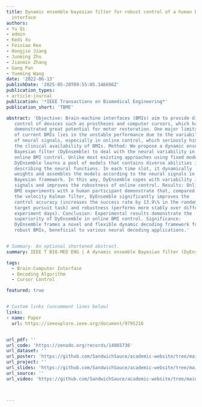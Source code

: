 ```yaml
---
title: Dynamic ensemble bayesian filter for robust control of a human brain-machine
  interface
authors:
- Yu Qi
- admin
- Kedi Xu
- Feixiao Ren
- Hongjie Jiang
- Junming Zhu
- Jianmin Zhang
- Gang Pan
- Yueming Wang
date: '2022-06-13'
publishDate: '2025-05-20T09:55:05.146696Z'
publication_types:
- article-journal
publication: '*IEEE Transactions on Biomedical Engineering*'
publication_short: 'TBME'

abstract: 'Objective: Brain-machine interfaces (BMIs) aim to provide direct brain
   control of devices such as prostheses and computer cursors, which have
   demonstrated great potential for motor restoration. One major limitation
   of current BMIs lies in the unstable performance due to the variability
   of neural signals, especially in online control, which seriously hinders
   the clinical availability of BMIs. Method: We propose a dynamic ensemble
   Bayesian filter (DyEnsemble) to deal with the neural variability in
   online BMI control. Unlike most existing approaches using fixed models,
   DyEnsemble learns a pool of models that contains diverse abilities in
   describing the neural functions. In each time slot, it dynamically
   weights and assembles the models according to the neural signals in a
   Bayesian framework. In this way, DyEnsemble copes with variability in
   signals and improves the robustness of online control. Results: Online
   BMI experiments with a human participant demonstrate that, compared with
   the velocity Kalman filter, DyEnsemble significantly improves the
   control accuracy (increases the success rate by 13.9\% in the random
   target pursuit task) and robustness (performs more stably over different
   experiment days). Conclusion: Experimental results demonstrate the
   superiority of DyEnsemble in online BMI control. Significance:
   DyEnsemble frames a novel and flexible dynamic decoding framework for
   robust BMIs, beneficial to various neural decoding applications.'


# Summary. An optional shortened abstract.
summary: IEEE T BIO-MED ENG | A dynamic ensemble Bayesian filter (DyEnsemble) is proposed to improve the robustness of online brain-machine interface (BMI) control by adaptively combining multiple neural decoding models to handle neural signal variability, showing significantly better accuracy and stability than conventional methods.

tags:
  - Brain-Computer Interface
  - Decoding Algorithm
  - Cursor Control

featured: true


# Custom links (uncomment lines below)
links:
- name: Paper
  url: https://ieeexplore.ieee.org/document/9795216


url_pdf: ''
url_code: 'https://zenodo.org/records/14865736'
url_dataset: ''
url_poster: 'https://github.com/SandwichSauce/academic-website/tree/main/content/publication/2022-tbme-dynamic/2022-tbme-dynamic-poster.pdf'
url_project: ''
url_slides: 'https://github.com/SandwichSauce/academic-website/tree/main/content/publication/2022-tbme-dynamic/2022-tbme-dynamic-slides.pdf'
url_source: ''
url_video: 'https://github.com/SandwichSauce/academic-website/tree/main/content/publication/2022-tbme-dynamic/2022-tbme-dynamic-video.mp4'



---
```


